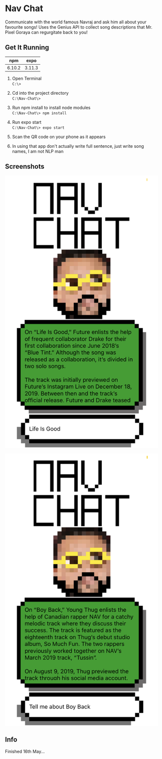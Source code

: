 # Nav Chat
Communicate with the world famous Navraj and ask him all about your favourite songs! Uses the Genius API to collect song descriptions that Mr. Pixel Goraya can regurgitate back to you!
## Get It Running

| npm    | expo   |
|--      |--      |
| 6.10.2 | 3.11.3 |

1. Open Terminal  
`C:\>`

2. Cd into the project directory  
`C:\Nav-Chat\>`

3. Run npm install to install node modules  
`C:\Nav-Chat\> npm install`

4. Run expo start  
`C:\Nav-Chat\> expo start`

5. Scan the QR code on your phone as it appears
6. In using that app don't actually write full sentence, just write song names, I am not NLP man

## Screenshots

![enter image description here](https://github.com/DonCharlesLambert/Nav-Chat/blob/master/assets/ss0.PNG?raw=true)

![enter image description here](https://github.com/DonCharlesLambert/Nav-Chat/blob/master/assets/ss1.PNG?raw=true)

## Info
Finished 16th May...
